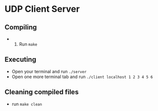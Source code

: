 # UDP Client Server

## Compiling
- 1. Run `make`

## Executing
- Open your terminal and run `./server`
- Open one more terminal tab and run `./client localhost 1 2 3 4 5 6`

## Cleaning compiled files
- run `make clean`